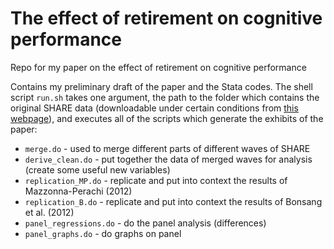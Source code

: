 The effect of retirement on cognitive performance
==================================================

Repo for my paper on the effect of retirement on cognitive performance

Contains my preliminary draft of the paper and the Stata codes. The shell script
`run.sh` takes one argument, the path to the folder which contains the original
SHARE data (downloadable under certain conditions from 
[this webpage](http://www.share-project.org/)), and executes all of the scripts
which generate the exhibits of the paper:
* `merge.do` - used to merge different parts of different waves of SHARE
* `derive_clean.do` - put together the data of merged waves for analysis (create some useful new variables)
* `replication_MP.do` - replicate and put into context the results of Mazzonna-Perachi (2012)
* `replication_B.do` - replicate and put into context the results of Bonsang et al. (2012)
* `panel_regressions.do` - do the panel analysis (differences)
* `panel_graphs.do` - do graphs on panel

